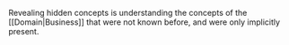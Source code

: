 Revealing hidden concepts is understanding the concepts of the [[Domain|Business]] that were not known before, and were only implicitly present.